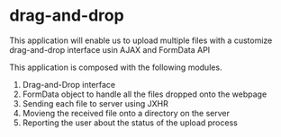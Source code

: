 drag-and-drop
=============

This application will enable us to upload multiple files with a customize drag-and-drop interface usin AJAX and FormData API

This application is composed with the following modules.
1. Drag-and-Drop interface
2. FormData object to handle all the files dropped onto the webpage
3. Sending each file to server using JXHR
4. Movieng the received file onto a directory on the server
5. Reporting the user about the status of the upload process
